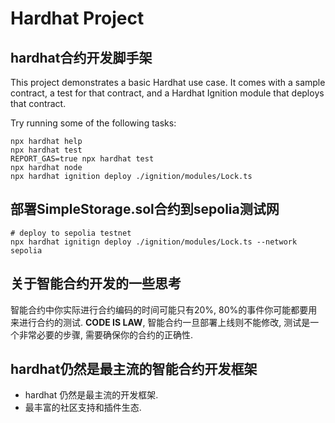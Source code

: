 # Hardhat Project

## hardhat合约开发脚手架
This project demonstrates a basic Hardhat use case. It comes with a sample contract, a test for that contract, and a Hardhat Ignition module that deploys that contract.

Try running some of the following tasks:

```shell
npx hardhat help
npx hardhat test
REPORT_GAS=true npx hardhat test
npx hardhat node
npx hardhat ignition deploy ./ignition/modules/Lock.ts
```

## 部署SimpleStorage.sol合约到sepolia测试网
```shell
# deploy to sepolia testnet
npx hardhat ignitign deploy ./ignition/modules/Lock.ts --network sepolia
```

## 关于智能合约开发的一些思考
智能合约中你实际进行合约编码的时间可能只有20%, 80%的事件你可能都要用来进行合约的测试. **CODE IS LAW**, 智能合约一旦部署上线则不能修改, 测试是一个非常必要的步骤, 需要确保你的合约的正确性. 

## hardhat仍然是最主流的智能合约开发框架
- hardhat 仍然是最主流的开发框架.
- 最丰富的社区支持和插件生态.